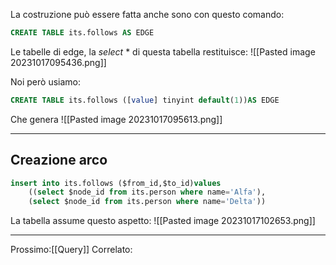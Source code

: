 La costruzione può essere fatta anche sono con questo comando:

``` sql
CREATE TABLE its.follows AS EDGE 
```

Le tabelle di edge, la *select* * di questa tabella restituisce:
![[Pasted image 20231017095436.png]]

Noi però usiamo:
```SQL
CREATE TABLE its.follows ([value] tinyint default(1))AS EDGE
```

Che genera
![[Pasted image 20231017095613.png]]

---
## Creazione arco
``` SQL
insert into its.follows ($from_id,$to_id)values
	((select $node_id from its.person where name='Alfa'),
	(select $node_id from its.person where name='Delta'))
```

La tabella assume questo aspetto:
![[Pasted image 20231017102653.png]]



---
Prossimo:[[Query]]
Correlato:
